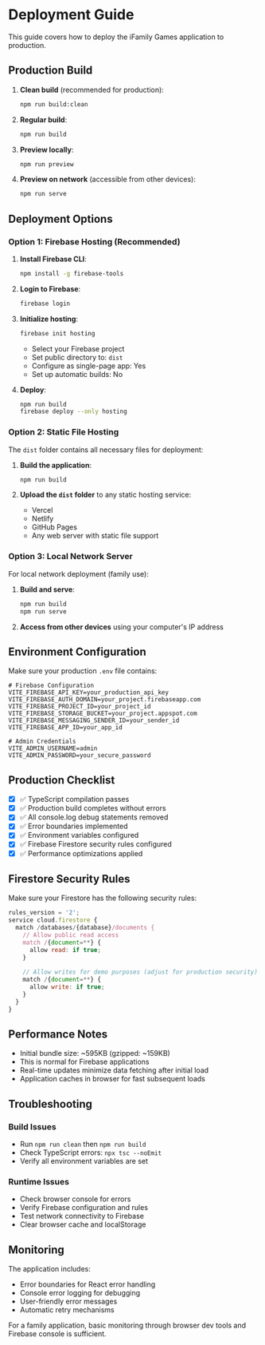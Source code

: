 # Deployment Guide

This guide covers how to deploy the iFamily Games application to production.

## Production Build

1. **Clean build** (recommended for production):
   ```bash
   npm run build:clean
   ```

2. **Regular build**:
   ```bash
   npm run build
   ```

3. **Preview locally**:
   ```bash
   npm run preview
   ```

4. **Preview on network** (accessible from other devices):
   ```bash
   npm run serve
   ```

## Deployment Options

### Option 1: Firebase Hosting (Recommended)

1. **Install Firebase CLI**:
   ```bash
   npm install -g firebase-tools
   ```

2. **Login to Firebase**:
   ```bash
   firebase login
   ```

3. **Initialize hosting**:
   ```bash
   firebase init hosting
   ```
   - Select your Firebase project
   - Set public directory to: `dist`
   - Configure as single-page app: Yes
   - Set up automatic builds: No

4. **Deploy**:
   ```bash
   npm run build
   firebase deploy --only hosting
   ```

### Option 2: Static File Hosting

The `dist` folder contains all necessary files for deployment:

1. **Build the application**:
   ```bash
   npm run build
   ```

2. **Upload the `dist` folder** to any static hosting service:
   - Vercel
   - Netlify  
   - GitHub Pages
   - Any web server with static file support

### Option 3: Local Network Server

For local network deployment (family use):

1. **Build and serve**:
   ```bash
   npm run build
   npm run serve
   ```

2. **Access from other devices** using your computer's IP address

## Environment Configuration

Make sure your production `.env` file contains:

```env
# Firebase Configuration
VITE_FIREBASE_API_KEY=your_production_api_key
VITE_FIREBASE_AUTH_DOMAIN=your_project.firebaseapp.com
VITE_FIREBASE_PROJECT_ID=your_project_id
VITE_FIREBASE_STORAGE_BUCKET=your_project.appspot.com
VITE_FIREBASE_MESSAGING_SENDER_ID=your_sender_id
VITE_FIREBASE_APP_ID=your_app_id

# Admin Credentials
VITE_ADMIN_USERNAME=admin
VITE_ADMIN_PASSWORD=your_secure_password
```

## Production Checklist

- [x] ✅ TypeScript compilation passes
- [x] ✅ Production build completes without errors
- [x] ✅ All console.log debug statements removed
- [x] ✅ Error boundaries implemented
- [x] ✅ Environment variables configured
- [x] ✅ Firebase Firestore security rules configured
- [x] ✅ Performance optimizations applied

## Firestore Security Rules

Make sure your Firestore has the following security rules:

```javascript
rules_version = '2';
service cloud.firestore {
  match /databases/{database}/documents {
    // Allow public read access
    match /{document=**} {
      allow read: if true;
    }
    
    // Allow writes for demo purposes (adjust for production security)
    match /{document=**} {
      allow write: if true;
    }
  }
}
```

## Performance Notes

- Initial bundle size: ~595KB (gzipped: ~159KB)
- This is normal for Firebase applications
- Real-time updates minimize data fetching after initial load
- Application caches in browser for fast subsequent loads

## Troubleshooting

### Build Issues
- Run `npm run clean` then `npm run build`
- Check TypeScript errors: `npx tsc --noEmit`
- Verify all environment variables are set

### Runtime Issues  
- Check browser console for errors
- Verify Firebase configuration and rules
- Test network connectivity to Firebase
- Clear browser cache and localStorage

## Monitoring

The application includes:
- Error boundaries for React error handling
- Console error logging for debugging
- User-friendly error messages
- Automatic retry mechanisms

For a family application, basic monitoring through browser dev tools and Firebase console is sufficient.